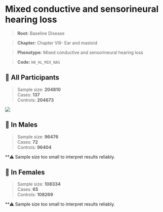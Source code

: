 # Mixed conductive and sensorineural hearing loss

> **Root:** Baseline Disease  

> **Chapter:** Chapter VIII- Ear and mastoid  

> **Phenotype:** Mixed conductive and sensorineural hearing loss  

> **Code:** `H8_HL_MIX_NAS`

## 🧪 All Participants  
> Sample size: **204810**  
> Cases: **137**  
> Controls: **204673**
<img src="/Disease/Figures/ALL/Incidence/H8_HL_MIX_NAS.png"/>
<CsvTable src="/Disease/Data/ALL/Incidence/COX_H8_HL_MIX_NAS.csv" label="🔍 View full results" />

## 👨 In Males  
> Sample size: **96476**  
> Cases: **72**  
> Controls: **96404**

**⚠️ Sample size too small to interpret results reliably.


## 👩 In Females  
> Sample size: **108334**  
> Cases: **65**  
> Controls: **108269**

**⚠️ Sample size too small to interpret results reliably.

